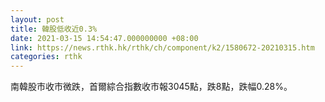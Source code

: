 ```yaml
---
layout: post
title: 韓股低收近0.3%
date: 2021-03-15 14:54:47.000000000 +08:00
link: https://news.rthk.hk/rthk/ch/component/k2/1580672-20210315.htm
categories: rthk
---
```


南韓股市收市微跌，首爾綜合指數收市報3045點，跌8點，跌幅0.28%。
